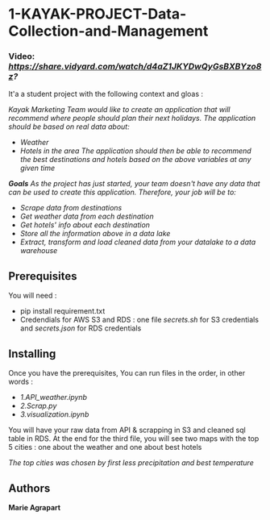 # 1-KAYAK-PROJECT-Data-Collection-and-Management 

### Video: *https://share.vidyard.com/watch/d4aZ1JKYDwQyGsBXBYzo8z?*

It'a a student project with the following context and gloas : 

*Kayak Marketing Team would like to create an application that will recommend where people should plan their next holidays. The application should be based on real data about:*
- *Weather*
- *Hotels in the area*
*The application should then be able to recommend the best destinations and hotels based on the above variables at any given time*

***Goals*** 
*As the project has just started, your team doesn't have any data that can be used to create this application. Therefore, your job will be to:*

- *Scrape data from destinations*
- *Get weather data from each destination*
- *Get hotels' info about each destination*
- *Store all the information above in a data lake*
- *Extract, transform and load cleaned data from your datalake to a data warehouse*


## Prerequisites

You will need : 
- pip install requirement.txt 
- Credendials for AWS S3 and RDS : one file *secrets.sh* for S3 credentials and *secrets.json* for RDS credentials

## Installing

Once you have the prerequisites, 
You can run files in the order, in other words : 
 
- *1.API_weather.ipynb*
- *2.Scrap.py*
- *3.visualization.ipynb*

You will have your raw data from API & scrapping in S3 and cleaned sql table in RDS. 
At the end for the third file, you will see two maps with the top 5 cities : one about the weather and one about best hotels

*The top cities was chosen by first less precipitation and best temperature* 

## Authors

**Marie Agrapart** 

